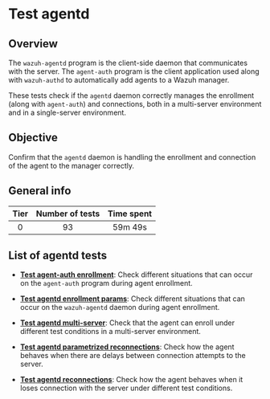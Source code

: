 # Test agentd

## Overview 

The `wazuh-agentd`  program is the client-side daemon that communicates with the server.
The `agent-auth` program is the client application used along with `wazuh-authd`
to automatically add agents to a Wazuh manager.

These tests check if the `agentd` daemon correctly manages the enrollment (along with `agent-auth`) and connections,
both in a multi-server environment and in a single-server environment.

## Objective

Confirm that the `agentd` daemon is handling the enrollment and connection of the agent to the manager correctly.

## General info

|Tier | Number of tests | Time spent |
|:--:|:--:|:--:|
| 0 | 93 | 59m 49s |

## List of agentd tests

- **[Test agent-auth enrollment](test_agent_auth_enrollment.md)**: Check different situations that can
  occur on the `agent-auth` program during agent enrollment.

- **[Test agentd enrollment params](test_agentd_enrollment_params.md)**: Check different situations that can
  occur on the `wazuh-agentd` daemon during agent enrollment.

- **[Test agentd multi-server](test_agentd_multi_server.md)**: Check that the agent can enroll under different
  test conditions in a multi-server environment.

- **[Test agentd parametrized reconnections](test_agentd_parametrized_reconnections.md)**: Check how the agent
  behaves when there are delays between connection attempts to the server.

- **[Test agentd reconnections](test_agentd_reconnection.md)**: Check how the agent behaves when it loses connection 
  with the server under different test conditions.